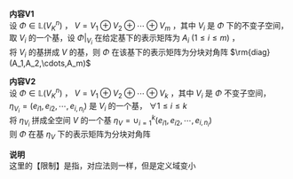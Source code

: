 **内容V1**  
设 $\Phi\in\mathbb{L}(V_K^n)$ ， $V=V_1\oplus V_2\oplus\cdots\oplus V_m$ ，其中 $V_i$ 是 $\Phi$ 下的不变子空间，  
取 $V_i$ 的一个基，设 $\Phi|_{V_i}$ 在给定基下的表示矩阵为 $A_i\ (1\le i\le m)$ ，  
将 $V_i$ 的基拼成 $V$ 的基，则 $\Phi$ 在该基下的表示矩阵为分块对角阵 $\rm{diag}(A_1,A_2,\cdots,A_m)$  
  
**内容V2**  
设 $\Phi\in\mathbb{L}(V_K^n)$ ， $V=V_1\oplus V_2\oplus\cdots\oplus V_k$ ，其中 $V_i$ 是 $\Phi$ 不变子空间，  
 $\eta_{V_i}=(e_{i1},e_{i2},\cdots,e_{i,n_i})$ 是 $V_i$ 的一个基， $\forall 1\le i\le k$  
将 $\eta_{V_i}$ 拼成全空间 $V$ 的一个基 $\eta_V=\cup_{i=1}^k(e_{i1},e_{i2},\cdots,e_{i,n_i})$  
则 $\Phi$ 在基 $\eta_V$ 下的表示矩阵为分块对角阵  
  
**说明**  
这里的【限制】是指，对应法则一样，但是定义域变小  
